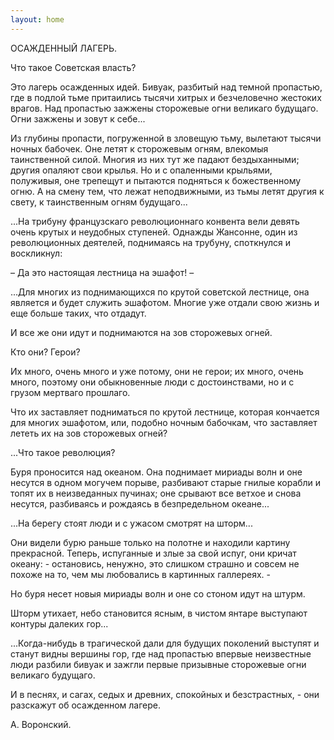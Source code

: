 ```yaml
---
layout: home
---
```


ОСАЖДЕННЫЙ ЛАГЕРЬ.

Что такое Советская власть?

Это лагерь осажденных идей. Бивуак, разбитый над темной пропастью, где в подлой тьме притаились тысячи хитрых и
безчеловечно жестоких врагов. Над пропастью зажжены сторожевые огни великаго будущаго. Огни зажжены и зовут к себе...

 Из глубины пропасти, погруженной в зловещую тьму, вылетают тысячи ночных бабочек. Оне летят к сторожевым огням,
 влекомыя таинственной силой. Многия из них тут же падают бездыханными; другия опаляют свои крылья. Но и с опаленными
 крыльями, полуживыя, оне трепещут и пытаются подняться к божественному огню. А на смену тем, что лежат неподвижными,
 из тьмы летят другия к свету, к таинственным огням будущаго...

...На трибуну французскаго революционнаго конвента вели девять очень крутых и неудобных ступеней. Однажды Жансонне,
один из революционных деятелей, поднимаясь на трубуну, споткнулся и воскликнул:

– Да это настоящая лестница на эшафот! –

...Для многих из поднимающихся по крутой советской лестнице, она является и будет служить эшафотом. Многие уже отдали
свою жизнь и еще больше таких, что отдадут.

И все же они идут и поднимаются на зов сторожевых огней.

Кто они? Герои?

Их много, очень много и уже потому, они не герои; их много, очень много, поэтому они обыкновенные люди с достоинствами,
но и с грузом мертваго прошлаго.

Что их заставляет подниматься по крутой лестнице, которая кончается для многих эшафотом, или, подобно ночным бабочкам,
что заставляет лететь их на зов сторожевых огней?

...Что такое революция?

Буря проносится над океаном. Она поднимает мириады волн и оне несутся в одном могучем порыве, разбивают старые гнилые
корабли и топят их в неизведанных пучинах; оне срывают все ветхое и снова несутся, разбиваясь и рождаясь в
безпредельном океане...

...На берегу стоят люди и с ужасом смотрят на шторм...

Они видели бурю раньше только на полотне и находили картину прекрасной. Теперь, испуганные и злые за свой испуг, они
кричат океану: - остановись, ненужно, это слишком страшно и совсем не похоже на то, чем мы любовались в картинных
галлереях. -

Но буря несет новыя мириады волн и оне со стоном идут на штурм.

Шторм утихает, небо становится ясным, в чистом янтаре выступают контуры далеких гор...

...Когда-нибудь в трагической дали для будущих поколений выступят и станут видны вершины гор, где над пропастью впервые
неизвестные люди разбили бивуак и зажгли первые призывные сторожевые огни великаго будущаго.


И в песнях, и сагах, седых и древних, спокойных и безстрастных, - они разскажут об осажденном лагере.

А. Воронский.
